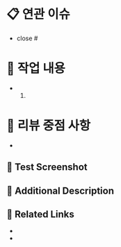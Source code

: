 # 📋 연관 이슈

- close #

# 🚀 작업 내용

- 1.

# 💬 리뷰 중점 사항

-

## 📸 Test Screenshot

<!-- 테스트 결과나 UI 변경 사항의 스크린샷을 첨부하세요 -->

## 📝 Additional Description

<!-- 추가적인 설명이나 고려사항이 있다면 작성하세요 -->

## 🔗 Related Links

<!-- 관련된 문서나 참고 자료 링크 -->

-
-
